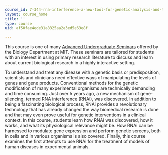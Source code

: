 ```yaml
---
course_id: 7-344-rna-interference-a-new-tool-for-genetic-analysis-and-therapeutics-fall-2004
layout: course_home
title: ''
type: course
uid: af50fae4ede31a8325aa2a3ed5e63e8f

---
```

This course is one of many [Advanced Undergraduate Seminars](https://biology.mit.edu/undergraduate/course_listings/advanced_undergraduate_seminars) offered by the Biology Department at MIT. These seminars are tailored for students with an interest in using primary research literature to discuss and learn about current biological research in a highly interactive setting.

To understand and treat any disease with a genetic basis or predisposition, scientists and clinicians need effective ways of manipulating the levels of genes and gene products. Conventional methods for the genetic modification of many experimental organisms are technically demanding and time consuming. Just over 5 years ago, a new mechanism of gene-silencing, termed RNA interference (RNAi), was discovered. In addition to being a fascinating biological process, RNAi provides a revolutionary technology that has already changed the way biomedical research is done and that may even prove useful for genetic interventions in a clinical context. In this course, students learn how RNAi was discovered, how it works, and what its physiological relevance might be. How RNAi can be harnessed to modulate gene expression and perform genetic screens, both in cells and in various organisms is also covered. Finally, this course examines the first attempts to use RNAi for the treatment of models of human diseases in experimental animals.
